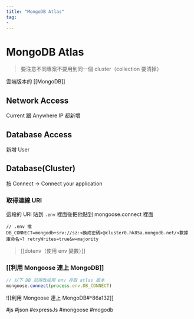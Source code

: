 ```yaml
---
title: "MongoDB Atlas"
tag: 
- 
---
```

# MongoDB Atlas
> 要注意不同專案不要用到同一個 cluster（collection 要清掉）


雲端版本的 [[MongoDB]]


## Network Access
Current 跟 Anywhere IP 都新增

## Database Access
新增 User

## Database(Cluster)
按 Connect -> Connect your application

### 取得連線 URI
這段的 URI 貼到 `.env` 裡面後把他貼到 mongoose.connect 裡面
```
// .env 檔
DB_CONNECT=mongodb+srv://sz:<換成密碼>@cluster0.hk85a.mongodb.net/<數據庫命名>? retryWrites=true&w=majority
```
>[[dotenv（使用 env 變數）]]

### [[利用 Mongoose 連上 MongoDB]]
```js
// 以下 DB 記得改成用 env 存取 atlas 版本
mongoose.connect(process.env.DB_CONNECT)
```

![[利用 Mongoose 連上 MongoDB#^86a132]]


#js #json #expressJs #mongoose #mogodb 